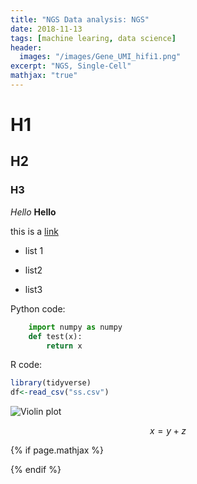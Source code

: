 ```yaml
---
title: "NGS Data analysis: NGS"
date: 2018-11-13
tags: [machine learing, data science]
header:
  images: "/images/Gene_UMI_hifi1.png"
excerpt: "NGS, Single-Cell"
mathjax: "true"
---
```


# H1
## H2

### H3

*Hello*
**Hello**

this is a [link](https://google.com)

* list 1
- list2
+ list3

Python code:
```python
	import numpy as numpy
	def test(x):
		return x
```

R code:
```r
library(tidyverse)
df<-read_csv("ss.csv")
```

<img src="{{ site.url }}{{ site.baseurl }}/images/UMI_log10violin_2000.png" alt="Violin plot">

$$x=y+z$$

{% if page.mathjax %}
<script type="text/javascript" async
  src="https://cdn.mathjax.org/mathjax/latest/MathJax.js?config=TeX-MML-AM_CHTML">
</script>
{% endif %}